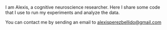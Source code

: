 I am Alexis, a cognitive neuroscience researcher. Here I share some code that I use to run my experiments and analyze the data.

You can contact me by sending an email to alexisperezbellido@gmail.com

<!---
alepebel/alepebel is a ✨ special ✨ repository because its `README.md` (this file) appears on your GitHub profile.
You can click the Preview link to take a look at your changes.
--->
